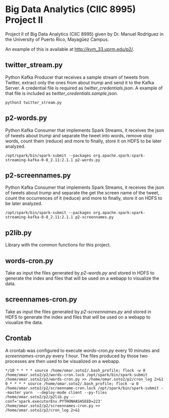 # Big Data Analytics (CIIC 8995) Project II
Project II of Big Data Analytics (CIIC 8995) given by Dr. Manuel Rodríguez in the University of Puerto Rico, Mayagüez Campus.

An example of this is available at http://kvm_33.uprm.edu/p2/.

## twitter_stream.py
Python Kafka Producer that receives a sample stream of tweets from Twitter, extract only the ones from about *trump* and send it to the Kafka Server. A credential file is required as *twitter_credentials.json*. A example of that file is included as *twitter_credentials.sample.json*.

```shell
python3 twitter_stream.py
```

## p2-words.py
Python Kafka Consumer that implements Spark Streams, it receives the json of tweets about *trump* and separate the tweet into words, remove stop words, count them (reduce) and more to finally, store it on HDFS to be later analyzed.

```shell
/opt/spark/bin/spark-submit --packages org.apache.spark:spark-streaming-kafka-0-8_2.11:2.1.1 p2-words.py
```

## p2-screennames.py
Python Kafka Consumer that implements Spark Streams, it receives the json of tweets about *trump* and separate the get the screen name of the tweet, count the occurrences of it (reduce) and more to finally, store it on HDFS to be later analyzed.

```shell
/opt/spark/bin/spark-submit --packages org.apache.spark:spark-streaming-kafka-0-8_2.11:2.1.1 p2-screennames.py
```

## p2lib.py
Library with the common functions for this project.

## words-cron.py
Take as input the files generated by *p2-words.py* and stored in HDFS to generate the index and files that will be used on a webapp to visualize the data.

## screennames-cron.py
Take as input the files generated by *p2-screennames.py* and stored in HDFS to generate the index and files that will be used on a webapp to visualize the data.

## Crontab
A crontab was configured to execute *words-cron.py* every 10 minutes and *screennames-cron.py* every 1 hour. The files produced by those two processes are then used to be visualized on a webapp.

```shell
*/10 * * * * source /home/omar.soto2/.bash_profile; flock -w 0 /home/omar.soto2/p2/words-cron.lock /opt/spark/bin/spark-submit /home/omar.soto2/p2/words-cron.py >> /home/omar.soto2/p2/cron_log 2>&1
0 * * * * source /home/omar.soto2/.bash_profile; flock -w 0 /home/omar.soto2/p2/screenname-cron.lock /opt/spark/bin/spark-submit --master yarn  --deploy-mode client --py-files /home/omar.soto2/p2/p2lib.py --conf='spark.executorEnv.PYTHONHASHSEED=223' /home/omar.soto2/p2/screennames-cron.py >> /home/omar.soto2/p2/cron_log 2>&1
```

